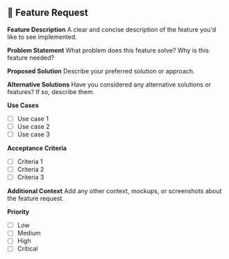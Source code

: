 ## 🚀 Feature Request

**Feature Description**
A clear and concise description of the feature you'd like to see implemented.

**Problem Statement**
What problem does this feature solve? Why is this feature needed?

**Proposed Solution**
Describe your preferred solution or approach.

**Alternative Solutions**
Have you considered any alternative solutions or features? If so, describe them.

**Use Cases**
- [ ] Use case 1
- [ ] Use case 2
- [ ] Use case 3

**Acceptance Criteria**
- [ ] Criteria 1
- [ ] Criteria 2
- [ ] Criteria 3

**Additional Context**
Add any other context, mockups, or screenshots about the feature request.

**Priority**
- [ ] Low
- [ ] Medium
- [ ] High
- [ ] Critical